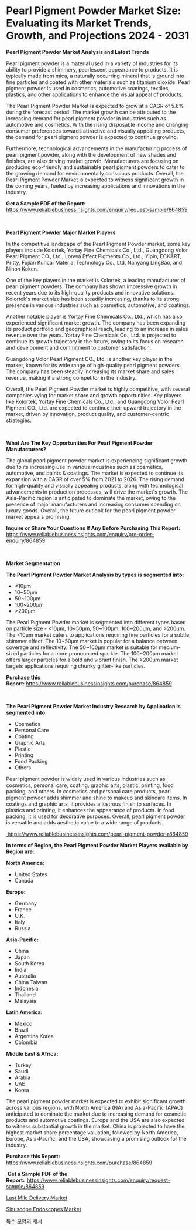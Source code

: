 <p><h1>Pearl Pigment Powder Market Size: Evaluating its Market Trends, Growth, and Projections 2024 - 2031</h1></p><p><strong>Pearl Pigment Powder Market Analysis and Latest Trends</strong></p>
<p><p>Pearl pigment powder is a material used in a variety of industries for its ability to provide a shimmery, pearlescent appearance to products. It is typically made from mica, a naturally occurring mineral that is ground into fine particles and coated with other materials such as titanium dioxide. Pearl pigment powder is used in cosmetics, automotive coatings, textiles, plastics, and other applications to enhance the visual appeal of products.</p><p>The Pearl Pigment Powder Market is expected to grow at a CAGR of 5.8% during the forecast period. The market growth can be attributed to the increasing demand for pearl pigment powder in industries such as automotive and cosmetics. With the rising disposable income and changing consumer preferences towards attractive and visually appealing products, the demand for pearl pigment powder is expected to continue growing.</p><p>Furthermore, technological advancements in the manufacturing process of pearl pigment powder, along with the development of new shades and finishes, are also driving market growth. Manufacturers are focusing on producing eco-friendly and sustainable pearl pigment powders to cater to the growing demand for environmentally conscious products. Overall, the Pearl Pigment Powder Market is expected to witness significant growth in the coming years, fueled by increasing applications and innovations in the industry.</p></p>
<p><strong>Get a Sample PDF of the Report:&nbsp;</strong> <a href="https://www.reliablebusinessinsights.com/enquiry/request-sample/864859">https://www.reliablebusinessinsights.com/enquiry/request-sample/864859</a></p>
<p>&nbsp;</p>
<p><strong>Pearl Pigment Powder Major Market Players</strong></p>
<p><p>In the competitive landscape of the Pearl Pigment Powder market, some key players include Kolortek, Yortay Fine Chemicals Co., Ltd., Guangdong Volor Pearl Pigment CO., Ltd., Lonwa Effect Pigments Co., Ltd., Yipin, ECKART, Pritty, Fujian Kuncai Material Technology Co., Ltd, Nanyang LingBao, and Nihon Koken.</p><p>One of the key players in the market is Kolortek, a leading manufacturer of pearl pigment powders. The company has shown impressive growth in recent years due to its high-quality products and innovative solutions. Kolortek's market size has been steadily increasing, thanks to its strong presence in various industries such as cosmetics, automotive, and coatings.</p><p>Another notable player is Yortay Fine Chemicals Co., Ltd., which has also experienced significant market growth. The company has been expanding its product portfolio and geographical reach, leading to an increase in sales revenue over the years. Yortay Fine Chemicals Co., Ltd. is projected to continue its growth trajectory in the future, owing to its focus on research and development and commitment to customer satisfaction.</p><p>Guangdong Volor Pearl Pigment CO., Ltd. is another key player in the market, known for its wide range of high-quality pearl pigment powders. The company has been steadily increasing its market share and sales revenue, making it a strong competitor in the industry.</p><p>Overall, the Pearl Pigment Powder market is highly competitive, with several companies vying for market share and growth opportunities. Key players like Kolortek, Yortay Fine Chemicals Co., Ltd., and Guangdong Volor Pearl Pigment CO., Ltd. are expected to continue their upward trajectory in the market, driven by innovation, product quality, and customer-centric strategies.</p></p>
<p>&nbsp;</p>
<p><strong>What Are The Key Opportunities For Pearl Pigment Powder Manufacturers?</strong></p>
<p><p>The global pearl pigment powder market is experiencing significant growth due to its increasing use in various industries such as cosmetics, automotive, and paints & coatings. The market is expected to continue its expansion with a CAGR of over 5% from 2021 to 2026. The rising demand for high-quality and visually appealing products, along with technological advancements in production processes, will drive the market's growth. The Asia-Pacific region is anticipated to dominate the market, owing to the presence of major manufacturers and increasing consumer spending on luxury goods. Overall, the future outlook for the pearl pigment powder market appears promising.</p></p>
<p><strong>Inquire or Share Your Questions If Any Before Purchasing This Report:</strong> <a href="https://www.reliablebusinessinsights.com/enquiry/pre-order-enquiry/864859">https://www.reliablebusinessinsights.com/enquiry/pre-order-enquiry/864859</a></p>
<p>&nbsp;</p>
<p><strong>Market Segmentation</strong></p>
<p><strong>The Pearl Pigment Powder Market Analysis by types is segmented into:</strong></p>
<p><ul><li><10μm</li><li>10~50μm</li><li>50~100μm</li><li>100~200μm</li><li>>200μm</li></ul></p>
<p><p>The Pearl Pigment Powder market is segmented into different types based on particle size - <10μm, 10~50μm, 50~100μm, 100~200μm, and >200μm. The <10μm market caters to applications requiring fine particles for a subtle shimmer effect. The 10~50μm market is popular for a balance between coverage and reflectivity. The 50~100μm market is suitable for medium-sized particles for a more pronounced sparkle. The 100~200μm market offers larger particles for a bold and vibrant finish. The >200μm market targets applications requiring chunky glitter-like particles.</p></p>
<p><strong>Purchase this Report:&nbsp;</strong><a href="https://www.reliablebusinessinsights.com/purchase/864859">https://www.reliablebusinessinsights.com/purchase/864859</a></p>
<p>&nbsp;</p>
<p><strong>The Pearl Pigment Powder Market Industry Research by Application is segmented into:</strong></p>
<p><ul><li>Cosmetics</li><li>Personal Care</li><li>Coating</li><li>Graphic Arts</li><li>Plastic</li><li>Printing</li><li>Food Packing</li><li>Others</li></ul></p>
<p><p>Pearl pigment powder is widely used in various industries such as cosmetics, personal care, coating, graphic arts, plastic, printing, food packing, and others. In cosmetics and personal care products, pearl pigment powder adds shimmer and shine to makeup and skincare items. In coatings and graphic arts, it provides a lustrous finish to surfaces. In plastics and printing, it enhances the appearance of products. In food packing, it is used for decorative purposes. Overall, pearl pigment powder is versatile and adds aesthetic value to a wide range of products.</p></p>
<p><a href="https://www.reliablebusinessinsights.com/pearl-pigment-powder-r864859">&nbsp;https://www.reliablebusinessinsights.com/pearl-pigment-powder-r864859</a></p>
<p><strong>In terms of Region, the Pearl Pigment Powder Market Players available by Region are:</strong></p>
<p>
    <p> <strong> North America: </strong>
        <ul>
            <li>United States</li>
            <li>Canada</li>
        </ul>
        </p> 
    <p> <strong> Europe: </strong>
        <ul>
            <li>Germany</li>
            <li>France</li>
            <li>U.K.</li>
            <li>Italy</li>
            <li>Russia</li>
        </ul>
        </p> 
    <p> <strong> Asia-Pacific: </strong>
        <ul>
            <li>China</li>
            <li>Japan</li>
            <li>South Korea</li>
            <li>India</li>
            <li>Australia</li>
            <li>China Taiwan</li>
            <li>Indonesia</li>
            <li>Thailand</li>
            <li>Malaysia</li>
        </ul>
        </p> 
    <p> <strong> Latin America: </strong>
        <ul>
            <li>Mexico</li>
            <li>Brazil</li>
            <li>Argentina Korea</li>
            <li>Colombia</li>
        </ul>
        </p> 
    <p> <strong> Middle East & Africa: </strong>
        <ul>
            <li>Turkey</li>
            <li>Saudi</li>
            <li>Arabia</li>
            <li>UAE</li>
            <li>Korea</li>
        </ul>
    </p>
    </p>
<p><p>The pearl pigment powder market is expected to exhibit significant growth across various regions, with North America (NA) and Asia-Pacific (APAC) anticipated to dominate the market due to increasing demand for cosmetic products and automotive coatings. Europe and the USA are also expected to witness substantial growth in the market. China is projected to have the highest market share percentage valuation, followed by North America, Europe, Asia-Pacific, and the USA, showcasing a promising outlook for the industry.</p></p>
<p><strong>Purchase this Report: </strong><a href="https://www.reliablebusinessinsights.com/purchase/864859">https://www.reliablebusinessinsights.com/purchase/864859</a></p>
<p>&nbsp;<strong>Get a Sample PDF of the Report:&nbsp;&nbsp;</strong><a href="https://www.reliablebusinessinsights.com/enquiry/request-sample/864859">https://www.reliablebusinessinsights.com/enquiry/request-sample/864859</a></p>
<p><strong></strong></p>
<p><p><a href="https://github.com/khayangel/Market-Research-Report-List-4/blob/main/last-mile-delivery-market.md">Last Mile Delivery Market</a></p><p><a href="https://view.publitas.com/reportprime-1/sinuscope-endoscopes-market-growth-outlook-from-2024-to-2031-and-it-is-projecting-at-8-cagr-with-markets-trends-analysis-by-application-regional-outlook-and-revenue/">Sinuscope Endoscopes Market</a></p><p><a href="https://github.com/victorsharp87978/Market-Research-Report-List-1/blob/main/1752001129432.md">특수 모양의 섀시</a></p></p>